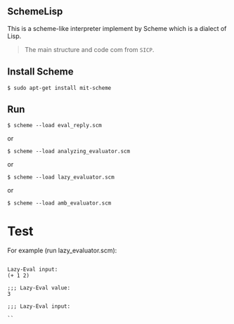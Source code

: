 ## SchemeLisp
This is a  scheme-like interpreter implement by Scheme which is a dialect of Lisp.

> The main structure and code com from `SICP`.


## Install Scheme
`$ sudo apt-get install mit-scheme`

## Run

`$ scheme --load eval_reply.scm`

or

`$ scheme --load analyzing_evaluator.scm`

or

`$ scheme --load lazy_evaluator.scm`

or

`$ scheme --load amb_evaluator.scm`


# Test

For example (run lazy_evaluator.scm):

```

Lazy-Eval input:
(+ 1 2)

;;; Lazy-Eval value:
3

;;; Lazy-Eval input:

``
